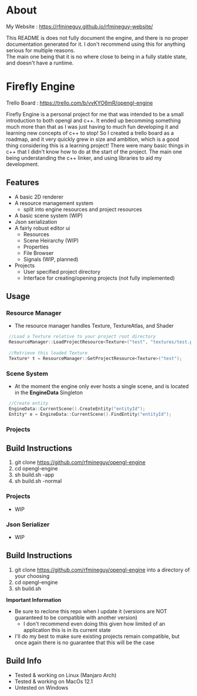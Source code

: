 # About
My Website : https://rfmineguy.github.io/rfmineguy-website/

This README is does not fully document the engine, and there is no proper documentation generated for it. I don't recommend using this for anything serious for multiple reasons.<br> The main one being that it is no where close to being in a fully stable state, and doesn't have a runtime.

# Firefly Engine

Trello Board : https://trello.com/b/vvKYO6mR/opengl-engine

Firefly Engine is a personal project for me that was intended to be a small introduction to both opengl and c++. It ended up becomming something much more than that as I was just having to much fun developing it and learning new concepts of c++ to stop! So I created a trello board as a roadmap, and it very quickly grew in size and ambition, which is a good thing considering this is a learning project! There were many basic things in c++ that I didn't know how to do at the start of the project. The main one being understanding the c++ linker, and using libraries to aid my development.

## Features
 - A basic 2D renderer
 - A resource management system
   * split into engine resources and project resources
 - A basic scene system (WIP)
 - Json serialization
 - A fairly robust editor ui
   * Resources
   * Scene Heirarchy (WIP)
   * Properties
   * File Browser
   * Signals (WIP, planned)
 - Projects
   * User specified project directory
   * Interface for creating/opening projects (not fully implemented)

## Usage
### Resource Manager
 - The resource manager handles Texture, TextureAtlas, and Shader
```c++
 //Load a Texture relative to your project root directory
 ResourceManager::LoadProjectResource<Texture>("test", "textures/test.png");
 
 //Retrieve this loaded Texture
 Texture* t = ResourceManager::GetProjectResource<Texture>("test");
```

### Scene System
 - At the moment the engine only ever hosts a single scene, and is located in the __EngineData__ Singleton
 ```c++
  //Create entity
  EngineData::CurrentScene().CreateEntity("entityId");
  Entity* e = EngineData::CurrentScene().FindEntity("entityId");
 ```


### Projects

## Build Instructions
 1. git clone https://github.com/rfmineguy/opengl-engine
 2. cd opengl-engine
 3. sh build.sh -app
 4. sh build.sh -normal
 
### Projects
 - WIP

### Json Serializer
 - WIP

## Build Instructions
 1. git clone https://github.com/rfmineguy/opengl-engine into a directory of your choosing
 2. cd opengl-engine
 3. sh build.sh
 
 **Important Information**
 * Be sure to reclone this repo when I update it (versions are NOT guaranteed to be compatible with another version)
   + I don't recommend even doing this given how limited of an application this is in its current state
 * I'll do my best to make sure existing projects remain compatible, but once again there is no guarantee that this will be the case

## Build Info
 * Tested & working on Linux (Manjaro Arch)
 * Tested & working on MacOs 12.1
 * Untested on Windows
